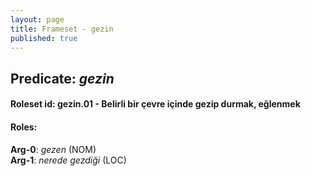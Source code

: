 ```yaml
---
layout: page
title: Frameset - gezin
published: true
---
```

<h2>Predicate: <i>gezin</i></h2>
<h4>Roleset id: gezin.01 - Belirli bir çevre içinde gezip durmak, eğlenmek<br>
<h4>Roles:</h4>
<b>Arg-0</b>: <i>gezen</i>  (NOM) <br>
<b>Arg-1</b>: <i>nerede gezdiği</i>  (LOC) <br>
